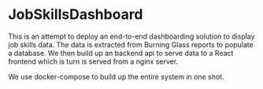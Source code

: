 # JobSkillsDashboard

This is an attempt to deploy an end-to-end dashboarding solution to display job skills data. The data is extracted from Burning Glass reports to populate a database. 
We then build up an backend api to serve data to a React frontend which is turn is served from a nginx server. 

We use docker-compose to build up the entire system in one shot. 
